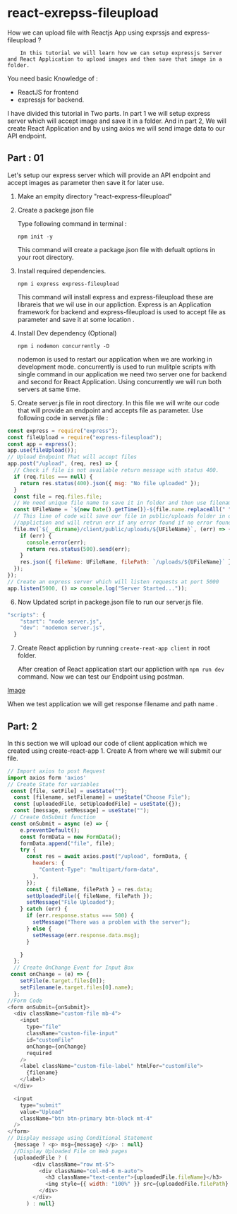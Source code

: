 # react-exrepss-fileupload

How we can upload file with Reactjs App using exprssjs and express-fileupload ?

        In this tutorial we will learn how we can setup expressjs Server and React Application to upload images and then save that image in a folder.

You need basic Knowledge of :

- ReactJS for frontend
- expressjs for backend.

I have divided this tutorial in Two parts. In part 1 we will setup express server which will accept image and save it in a folder. And in part 2, We will create React Application and by using axios we will send image data to our API endpoint.

## Part : 01

Let's setup our express server which will provide an API endpoint and accept images as parameter then save it for later use.

1. Make an empity directory "react-express-fileupload"
2. Create a packege.json file

   Type following command in terminal :

   `npm init -y`

   This command will create a package.json file with defualt options in your root directory.

3. Install required dependencies.

   `npm i express express-fileupload`

   This command will install express and express-fileupload these are librareis that we wil use in our appliction. Express is an Application framework for backend and express-fileupload is used to accept file as parameter and save it at some location .

4. Install Dev dependency (Optional)

   `npm i nodemon concurrently -D`

   nodemon is used to restart our application when we are working in development mode. concurrently is used to run mulitple scripts with single command in our application we need two server one for backend and second for React Application. Using concurrently we will run both servers at same time.

5. Create server.js file in root directory. In this file we will write our code that will provide an endpoint and accepts file as parameter. Use following code in server.js file :

```javascript
const express = require("express");
const fileUpload = require("express-fileupload");
const app = express();
app.use(fileUpload());
// Upload Endpoint That will accept files
app.post("/upload", (req, res) => {
  // Check if file is not available return message with status 400.
  if (req.files === null) {
    return res.status(400).json({ msg: "No file uploaded" });
  }
  const file = req.files.file;
  // We need unique file name to save it in folder and then use filename to access it. I have replace space with - and concatinated file name with Date String. We can also used uuid package as well.
  const UFileName = `${new Date().getTime()}-${file.name.replaceAll(" ", "-")}`;
  // This line of code will save our file in public/uploads folder in our
  //appliction and will retrun err if any error found if no error found then return pathname of file.
  file.mv(`${__dirname}/client/public/uploads/${UFileName}`, (err) => {
    if (err) {
      console.error(err);
      return res.status(500).send(err);
    }
    res.json({ fileName: UFileName, filePath: `/uploads/${UFileName}` });
  });
});
// Create an express server which will listen requests at port 5000
app.listen(5000, () => console.log("Server Started..."));
```

6. Now Updated script in packege.json file to run our server.js file.

```javascript
"scripts": {
    "start": "node server.js",
    "dev": "nodemon server.js",
  }
```

7. Create React appliction by running `create-reat-app client` in root folder.

   After creation of React application start our appliction with `npm run dev` command. Now we can test our Endpoint using postman.

[Image](https://image.com)

When we test application we will get response filename and path name .

## Part: 2

In this section we will upload our code of client application which we created using create-react-app 1. Create A from where we will submit our file.

```javascript
// Import axios to post Request
import axios form 'axios'
// Create State for variables
 const [file, setFile] = useState("");
  const [filename, setFilename] = useState("Choose File");
  const [uploadedFile, setUploadedFile] = useState({});
  const [message, setMessage] = useState("");
 // Create OnSubmit function
 const onSubmit = async (e) => {
    e.preventDefault();
    const formData = new FormData();
    formData.append("file", file);
    try {
      const res = await axios.post("/upload", formData, {
        headers: {
          "Content-Type": "multipart/form-data",
        },
      });
      const { fileName, filePath } = res.data;
      setUploadedFile({ fileName, filePath });
      setMessage("File Uploaded");
    } catch (err) {
      if (err.response.status === 500) {
        setMessage("There was a problem with the server");
      } else {
        setMessage(err.response.data.msg);
      }

    }
  };
  // Create OnChange Event for Input Box
 const onChange = (e) => {
    setFile(e.target.files[0]);
    setFilename(e.target.files[0].name);
  };
//Form Code
<form onSubmit={onSubmit}>
  <div className="custom-file mb-4">
    <input
      type="file"
      className="custom-file-input"
      id="customFile"
      onChange={onChange}
      required
    />
    <label className="custom-file-label" htmlFor="customFile">
      {filename}
    </label>
  </div>

  <input
    type="submit"
    value="Upload"
    className="btn btn-primary btn-block mt-4"
  />
</form>
// Display message using Conditional Statement
  {message ? <p> msg={message} </p> : null}
  //Display Uploaded File on Web pages
  {uploadedFile ? (
        <div className="row mt-5">
          <div className="col-md-6 m-auto">
            <h3 className="text-center">{uploadedFile.fileName}</h3>
            <img style={{ width: "100%" }} src={uploadedFile.filePath} alt="" />
          </div>
        </div>
      ) : null}

```
